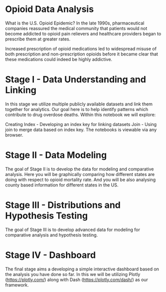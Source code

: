 
# Opioid Data Analysis


What is the U.S. Opioid Epidemic?
In the late 1990s, pharmaceutical companies reassured the medical community that patients would not become addicted to opioid pain relievers and healthcare providers began to prescribe them at greater rates.

Increased prescription of opioid medications led to widespread misuse of both prescription and non-prescription opioids before it became clear that these medications could indeed be highly addictive.

# Stage I   - Data Understanding and Linking
In this stage we utilize multiple publicly available datasets and link them together for analytics. Our goal here is to help identify patterns which contribute to drug overdose deaths. Within this notebook we will explore:

Creating Index - Developing an index key for linking datasets
Join - Using join to merge data based on index key.
The notebooks is viewable via any browser.

# Stage II  - Data Modeling
The goal of Stage II is to develop the data for modeling and comparative analysis. Here you will be graphically comparing how different states are doing with respect to opioid mortality rate. And you will be also analysing county based information for different states in the US.

# Stage III - Distributions and Hypothesis Testing 
The goal of Stage III is to develop advanced data for modeling for comparative analysis and hypothesis testing.

# Stage IV  - Dashboard
The final stage aims a developing a simple interactive dashboard based on the analysis you have done so far. In this we will be utilizing Plotly (https://plotly.com/) along with Dash (https://plotly.com/dash/) as our framework.
